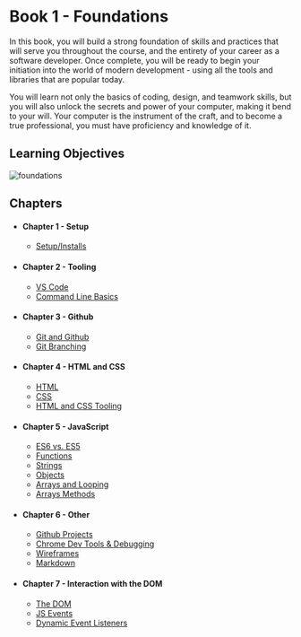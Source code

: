 # Book 1 - Foundations

In this book, you will build a strong foundation of skills and practices that will serve you throughout the course, and the entirety of your career as a software developer. Once complete, you will be ready to begin your initiation into the world of modern development - using all the tools and libraries that are popular today.

You will learn not only the basics of coding, design, and teamwork skills, but you will also unlock the secrets and power of your computer, making it bend to your will. Your computer is the instrument of the craft, and to become a true professional, you must have proficiency and knowledge of it.

## Learning Objectives
![foundations](./images/foundations.png)

## Chapters
* #### Chapter 1 - Setup
  * [Setup/Installs](./chapters/setup.md)
* #### Chapter 2 - Tooling
  * [VS Code](./chapters/vs_code.md)
  * [Command Line Basics](./chapters/command-line.md)
* #### Chapter 3 - Github
  * [Git and Github](./chapters/git-and-github.md)
  * [Git Branching](./chapters/git-branching.md)
* #### Chapter 4 - HTML and CSS
  * [HTML](./chapters/HTML.md)
  * [CSS](./chapters/css.md)
  * [HTML and CSS Tooling](./chapters/HTML-CSS-Tooling.md)
* #### Chapter 5 - JavaScript
  * [ES6 vs. ES5](./chapters/es6-vs-es5.md)
  * [Functions](./chapters/js-functions.md)
  * [Strings](./chapters/js-strings.md)
  * [Objects](./chapters/js-objects.md)
  * [Arrays and Looping](./chapters/js-array-looping.md)
  * [Arrays Methods](./chapters/js-array-methods.md)
* #### Chapter 6 - Other
  * [Github Projects](./chapters/github-projects.md)
  * [Chrome Dev Tools & Debugging](./chapters/dev-tools.md)
  * [Wireframes](./chapters/wireframes.md)
  * [Markdown](./chapters/markdown.md)
* #### Chapter 7 - Interaction with the DOM
  * [The DOM](./chapters/dom.md)
  * [JS Events](./chapters/js-events.md)
  * [Dynamic Event Listeners](./chapters/dynamic-events.md)
